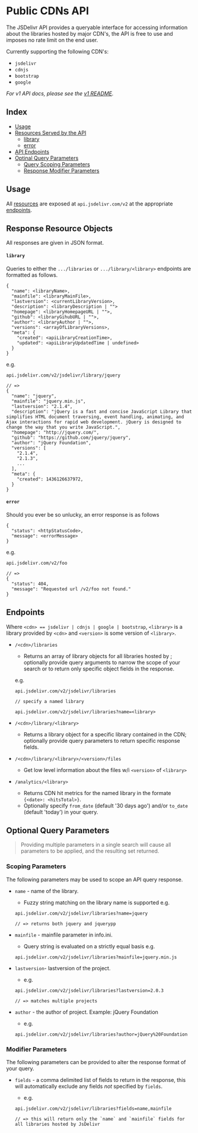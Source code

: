 
# Public CDNs API

The JSDelivr API provides a queryable interface for accessing information about the libraries hosted by major CDN's,
the API is free to use and imposes no rate limit on the end user.

Currently supporting the following CDN's:

- `jsdelivr`
- `cdnjs`
- `bootstrap`
- `google`

*For v1 API docs, please see the [v1 README](v1README.md).*

## Index

- [Usage][usage-url]
- [Resources Served by the API][resources-url]
  - [library][resources-library-url]
  - [error][resources-error-url]
- [API Endpoints][endpoints-url]
- [Optinal Query Parameters][parameters-query-url]
  - [Query Scoping Parameters][parameters-scoping-url]
  - [Response Modifier Parameters][parameters-modifier-url]

## Usage

All [resources][resources-url] are exposed at `api.jsdelivr.com/v2`
at the appropriate [endpoints][endpoints-url].

## Response Resource Objects

All responses are given in JSON format.

#### `library`

Queries to either the `.../libraries` or `.../library/<library>` endpoints are formatted as follows.

```
{
  "name": <libraryName>,
  "mainfile": <libraryMainFile>,
  "lastversion": <currentLibraryVersion>,
  "description": <libraryDescription | "">
  "homepage": <libraryHomepageURL | "">,
  "github": <libraryGihubURL | "">,
  "author": <libraryAuthor | "">,
  "versions": <arrayOfLibraryVersions>,
  "meta": {
    "created": <apiLibraryCreationTime>,
    "updated": <apiLibraryUpdatedTime | undefined>
  }
}
```

e.g.
```
api.jsdelivr.com/v2/jsdelivr/library/jquery

// =>
{
  "name": "jquery",
  "mainfile": "jquery.min.js",
  "lastversion": "2.1.4",
  "description": "jQuery is a fast and concise JavaScript Library that simplifies HTML document traversing, event handling, animating, and Ajax interactions for rapid web development. jQuery is designed to change the way that you write JavaScript.",
  "homepage": "http://jquery.com/",
  "github": "https://github.com/jquery/jquery",
  "author": "jQuery Foundation",
  "versions": [
    "2.1.4",
    "2.1.3",
    ...
  ],
  "meta": {
    "created": 1436126637972,
  }
}
```

#### `error`

Should you ever be so unlucky, an error response is as follows

```
{
  "status": <httpStatusCode>,
  "message": <errorMessage>
}
```

e.g.

```
api.jsdelivr.com/v2/foo

// =>
{
  "status": 404,
  "message": "Requested url /v2/foo not found."
}
```

## Endpoints

Where `<cdn> == jsdelivr | cdnjs | google | bootstrap`,
`<library>` is a library provided by `<cdn>`
and `<version>` is some version of `<library>`.

- `/<cdn>/libraries`
  - Returns an array of library objects for all libraries hosted by <cdn>;
  optionally provide query arguments to narrow the scope of your search or to return only specific object fields in the response.

  e.g.

  ```
  api.jsdelivr.com/v2/jsdelivr/libraries

  // specify a named library

  api.jsdelivr.com/v2/jsdelivr/libraries?name=<library>
  ```

- `/<cdn>/library/<library>`
  - Returns a library object for a specific library contained in the CDN;
  optionally provide query parameters to return specific response fields.
- `/<cdn>/library/<library>/<version>/files`
  - Get low level information about the files w/i `<version>` of `<library>`
- `/analytics/<library>`
  - Returns CDN hit metrics for the named library in the formate `{<date>: <hitsTotal>}`.
  - Optionally specify `from_date` (default '30 days ago') and/or `to_date` (default 'today') in your query.

## Optional Query Parameters

> Providing multiple parameters in a single search will cause all parameters to be applied, and the resulting set returned.

### Scoping Parameters

The following parameters may be used to scope an API query response.

- `name` - name of the library.
  -  Fuzzy string matching on the library name is supported e.g.

  ```
  api.jsdelivr.com/v2/jsdelivr/libraries?name=jquery

  // => returns both jquery and jquerypp
  ```
- `mainfile` - mainfile parameter in info.ini.
  - Query string is evaluated on a strictly equal basis e.g.

  ```
  api.jsdelivr.com/v2/jsdelivr/libraries?mainfile=jquery.min.js
  ```
- `lastversion`- lastversion of the project.
  - e.g.

  ```
  api.jsdelivr.com/v2/jsdelivr/libraries?lastversion=2.0.3

  // => matches multiple projects
  ```
- `author` - the author of project. Example: jQuery Foundation
  - e.g.

  ```
  api.jsdelivr.com/v2/jsdelivr/libraries?author=jQuery%20Foundation
  ```

### Modifier Parameters

The following parameters can be provided to alter the response format of your query.

- `fields` - a comma delimited list of fields to return in the response,
  this will automatically exclude any fields *not* specified by `fields`.
  - e.g.

  ```
  api.jsdelivr.com/v2/jsdelivr/libraries?fields=name,mainfile

  // => this will return only the `name` and `mainfile` fields for all libraries hosted by JsDelivr
  ```

[usage-url]: #usage
[resources-url]: #response-resource-objects
[resources-library-url]: #library
[resources-error-url]: #error
[endpoints-url]: #endpoints
[parameters-query-url]: #optional-query-parameters
[parameters-scoping-url]: #scoping-parameters
[parameters-modifier-url]: #modifier-parameters
